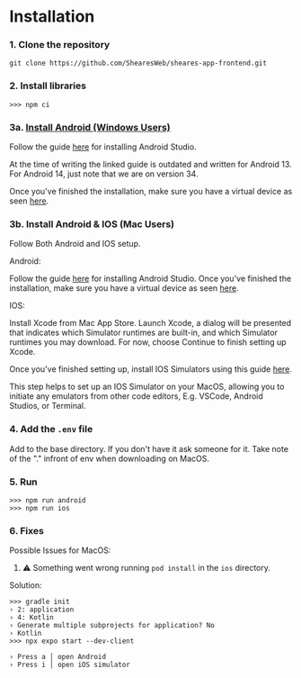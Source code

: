 # Installation

### 1. Clone the repository

```
git clone https://github.com/ShearesWeb/sheares-app-frontend.git
```

### 2. Install libraries

```
>>> npm ci
```

### 3a. [Install Android (Windows Users)](https://reactnative.dev/docs/environment-setup?guide=native)

Follow the guide [here](https://reactnative.dev/docs/environment-setup?guide=native) for installing Android Studio.

At the time of writing the linked guide is outdated and written for Android 13. For Android 14, just note that we are on version 34.

Once you've finished the installation, make sure you have a virtual device as seen [here](https://docs.expo.dev/workflow/android-studio-emulator/#set-up-a-virtual-device).

### 3b. Install Android & IOS (Mac Users)

Follow Both Android and IOS setup.

Android:

Follow the guide [here](https://reactnative.dev/docs/environment-setup?guide=native) for installing Android Studio.
Once you've finished the installation, make sure you have a virtual device as seen [here](https://docs.expo.dev/workflow/android-studio-emulator/#set-up-a-virtual-device).

IOS:

Install Xcode from Mac App Store. 
Launch Xcode, a dialog will be presented that indicates which Simulator runtimes are built-in, and which Simulator runtimes you may download. For now, choose Continue to finish setting up Xcode.

Once you've finished setting up, install IOS Simulators using this guide [here](https://developer.apple.com/documentation/safari-developer-tools/adding-additional-simulators).

This step helps to set up an IOS Simulator on your MacOS, allowing you to initiate any emulators from other code editors, E.g. VSCode, Android Studios, or Terminal.


### 4. Add the ```.env``` file

Add to the base directory. If you don't have it ask someone for it.
Take note of the "." infront of env when downloading on MacOS.


### 5. Run
```
>>> npm run android
>>> npm run ios
```

### 6. Fixes
Possible Issues for MacOS:
1. ⚠️  Something went wrong running `pod install` in the `ios` directory. 

Solution:

```
>>> gradle init
› 2: application
› 4: Kotlin
› Generate multiple subprojects for application? No
› Kotlin
>>> npx expo start --dev-client
```
```
› Press a │ open Android
› Press i │ open iOS simulator
```
